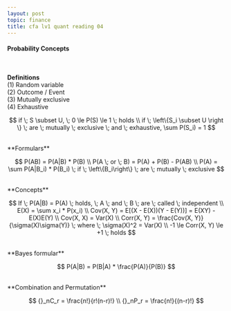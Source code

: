 ```yaml
---
layout: post
topic: finance
title: cfa lv1 quant reading 04
---
```


<h4>Probability Concepts</h4>
<br>

**Definitions**  
(1) Random variable  
(2) Outcome / Event    
(3) Mutually exclusive  
(4) Exhaustive  

$$  
if \; S \subset U, \; 0 \le P(S) \le 1 \; holds \\
if \; \left\{S_i \subset U \right \} \; are \; mutually \; exclusive \; and \; exhaustive, \sum P(S_i) = 1
$$    

<br>
**Formulars**  

$$
P(AB) = P(A|B) * P(B) \\
P(A \; or \; B) = P(A) + P(B) - P(AB) \\
P(A) = \sum P(A|B_i) * P(B_i) \; if \; \left\{B_i\right\} \; are \; mutually \; exclusive
$$


<br>
**Concepts**  

$$
If \; P(A|B) = P(A) \; holds, \; A \; and \; B \; are \; called \; independent \\
E(X) = \sum x_i * P(x_i) \\
Cov(X, Y) = E[(X - E(X))(Y - E(Y))] = E(XY) - E(X)E(Y) \\
Cov(X, X) = Var(X) \\
Corr(X, Y) = \frac{Cov(X, Y)}{\sigma(X)\sigma(Y)} \; where \; \sigma(X)^2 = Var(X) \\
-1 \le Corr(X, Y) \le +1 \; holds
$$


<br>
**Bayes formular**  

$$
P(A|B) = P(B|A) * \frac{P(A)}{P(B)}
$$


<br>
**Combination and Permutation**  

$$
{}_nC_r = \frac{n!}{r!(n-r)!} \\
{}_nP_r = \frac{n!}{(n-r)!}
$$
